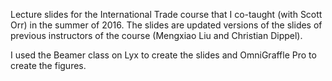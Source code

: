 Lecture slides for the International Trade course that I co-taught (with Scott Orr) in the summer of 2016. The slides are updated versions of the slides of previous instructors of the course (Mengxiao Liu and Christian Dippel).

I used the Beamer class on Lyx to create the slides and OmniGraffle Pro to create the figures.
